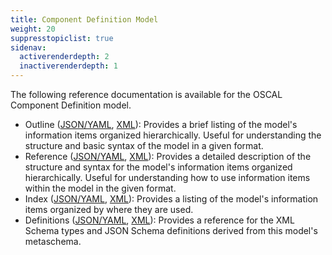 ```yaml
---
title: Component Definition Model
weight: 20
suppresstopiclist: true
sidenav:
  activerenderdepth: 2
  inactiverenderdepth: 1
---
```


The following reference documentation is available for the OSCAL Component Definition model.

- Outline ([JSON/YAML](json-outline/), [XML](xml-outline/)): Provides a brief listing of the model's information items organized hierarchically. Useful for understanding the structure and basic syntax of the model in a given format.
- Reference ([JSON/YAML](json-reference/), [XML](xml-reference/)): Provides a detailed description of the structure and syntax for the model's information items organized hierarchically. Useful for understanding how to use information items within the model in the given format. 
- Index ([JSON/YAML](json-index/), [XML](xml-index/)): Provides a listing of the model's information items organized by where they are used.
- Definitions ([JSON/YAML](json-definitions/), [XML](xml-definitions/)): Provides a reference for the XML Schema types and JSON Schema definitions derived from this model's metaschema.
